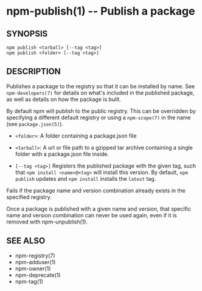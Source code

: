 npm-publish(1) -- Publish a package
===================================


## SYNOPSIS

    npm publish <tarball> [--tag <tag>]
    npm publish <folder> [--tag <tag>]

## DESCRIPTION

Publishes a package to the registry so that it can be installed by name. See
`npm-developers(7)` for details on what's included in the published package, as
well as details on how the package is built.

By default npm will publish to the public registry. This can be overridden by
specifying a different default registry or using a `npm-scope(7)` in the name
(see `package.json(5)`).

* `<folder>`:
  A folder containing a package.json file

* `<tarball>`:
  A url or file path to a gzipped tar archive containing a single folder
  with a package.json file inside.

* `[--tag <tag>]`
  Registers the published package with the given tag, such that `npm install
  <name>@<tag>` will install this version.  By default, `npm publish` updates
  and `npm install` installs the `latest` tag.

Fails if the package name and version combination already exists in
the specified registry.

Once a package is published with a given name and version, that
specific name and version combination can never be used again, even if
it is removed with npm-unpublish(1).

## SEE ALSO

* npm-registry(7)
* npm-adduser(1)
* npm-owner(1)
* npm-deprecate(1)
* npm-tag(1)

